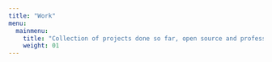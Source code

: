 ```yaml
---
title: "Work"
menu:
  mainmenu:
    title: "Collection of projects done so far, open source and professional"
    weight: 01
---
```

